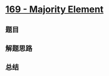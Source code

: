# [169 - Majority Element](https://leetcode.com/problems/majority-element/)

## 题目


## 解题思路


## 总结


